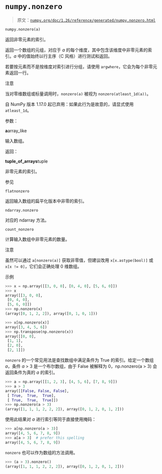 # `numpy.nonzero`

> 原文：[`numpy.org/doc/1.26/reference/generated/numpy.nonzero.html`](https://numpy.org/doc/1.26/reference/generated/numpy.nonzero.html)

```py
numpy.nonzero(a)
```

返回非零元素的索引。

返回一个数组的元组，对应于 *a* 的每个维度，其中包含该维度中非零元素的索引。*a* 中的值始终以行主序（C 风格）进行测试和返回。

若要按元素而不是按维度对索引进行分组，请使用 `argwhere`，它会为每个非零元素返回一行。

注意

当对零维数组或标量调用时，`nonzero(a)` 被视为 `nonzero(atleast_1d(a))`。

自 NumPy 版本 1.17.0 起已弃用：如果此行为是故意的，请显式使用 `atleast_1d`。

参数：

**a**array_like

输入数组。

返回：

**tuple_of_arrays**tuple

非零元素的索引。

参见

`flatnonzero`

返回输入数组的扁平化版本中非零的索引。

`ndarray.nonzero`

对应的 ndarray 方法。

`count_nonzero`

计算输入数组中非零元素的数量。

注意

虽然可以通过 `a[nonzero(a)]` 获取非零值，但建议改用 `x[x.astype(bool)]` 或 `x[x != 0]`，它们会正确处理 0 维数组。

示例

```py
>>> x = np.array([[3, 0, 0], [0, 4, 0], [5, 6, 0]])
>>> x
array([[3, 0, 0],
 [0, 4, 0],
 [5, 6, 0]])
>>> np.nonzero(x)
(array([0, 1, 2, 2]), array([0, 1, 0, 1])) 
```

```py
>>> x[np.nonzero(x)]
array([3, 4, 5, 6])
>>> np.transpose(np.nonzero(x))
array([[0, 0],
 [1, 1],
 [2, 0],
 [2, 1]]) 
```

`nonzero` 的一个常见用法是查找数组中满足条件为 True 的索引。给定一个数组 *a*，条件 *a* > 3 是一个布尔数组，由于 False 被解释为 0，np.nonzero(a > 3) 会返回条件为真的 *a* 的索引。

```py
>>> a = np.array([[1, 2, 3], [4, 5, 6], [7, 8, 9]])
>>> a > 3
array([[False, False, False],
 [ True,  True,  True],
 [ True,  True,  True]])
>>> np.nonzero(a > 3)
(array([1, 1, 1, 2, 2, 2]), array([0, 1, 2, 0, 1, 2])) 
```

使用此结果对 *a* 进行索引等同于直接使用掩码：

```py
>>> a[np.nonzero(a > 3)]
array([4, 5, 6, 7, 8, 9])
>>> a[a > 3]  # prefer this spelling
array([4, 5, 6, 7, 8, 9]) 
```

`nonzero` 也可以作为数组的方法调用。

```py
>>> (a > 3).nonzero()
(array([1, 1, 1, 2, 2, 2]), array([0, 1, 2, 0, 1, 2])) 
```
